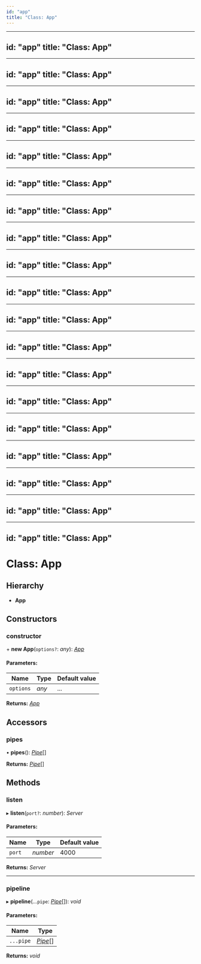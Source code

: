 ```yaml
---
id: "app"
title: "Class: App"
---
```


---
id: "app"
title: "Class: App"
---

---
id: "app"
title: "Class: App"
---

---
id: "app"
title: "Class: App"
---

---
id: "app"
title: "Class: App"
---

---
id: "app"
title: "Class: App"
---

---
id: "app"
title: "Class: App"
---

---
id: "app"
title: "Class: App"
---

---
id: "app"
title: "Class: App"
---

---
id: "app"
title: "Class: App"
---

---
id: "app"
title: "Class: App"
---

---
id: "app"
title: "Class: App"
---

---
id: "app"
title: "Class: App"
---

---
id: "app"
title: "Class: App"
---

---
id: "app"
title: "Class: App"
---

---
id: "app"
title: "Class: App"
---

---
id: "app"
title: "Class: App"
---

---
id: "app"
title: "Class: App"
---

---
id: "app"
title: "Class: App"
---

---
id: "app"
title: "Class: App"
---

# Class: App

## Hierarchy

* **App**

## Constructors

### constructor

\+ **new App**(`options?`: *any*): [*App*](app.md)

#### Parameters:

Name | Type | Default value |
------ | ------ | ------ |
`options` | *any* | ... |

**Returns:** [*App*](app.md)

## Accessors

### pipes

• **pipes**(): [*Pipe*](../modules.md#pipe)[]

**Returns:** [*Pipe*](../modules.md#pipe)[]

## Methods

### listen

▸ **listen**(`port?`: *number*): *Server*

#### Parameters:

Name | Type | Default value |
------ | ------ | ------ |
`port` | *number* | 4000 |

**Returns:** *Server*

___

### pipeline

▸ **pipeline**(...`pipe`: [*Pipe*](../modules.md#pipe)[]): *void*

#### Parameters:

Name | Type |
------ | ------ |
`...pipe` | [*Pipe*](../modules.md#pipe)[] |

**Returns:** *void*
